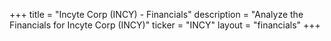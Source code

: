 +++
title = "Incyte Corp (INCY) - Financials"
description = "Analyze the Financials for Incyte Corp (INCY)"
ticker = "INCY"
layout = "financials"
+++

